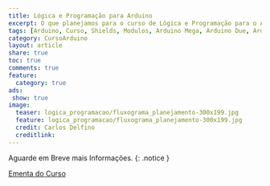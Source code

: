 ```yaml
---
title: Lógica e Programação para Arduino
excerpt: O que planejamos para o curso de Lógica e Programação para o Arduino, tudo que é preciso saber para se dominar o Arduino e dar passos maiores.
tags: [Arduino, Curso, Shields, Modulos, Arduino Mega, Arduino Due, Arduino Uno, Lógica, Programação, FIFO, Algoritimos, Estrutura de Dados, Assembly, AVR, ATMega, ATTiny, ARM, Ementa, C, C++, C/C+]
category: CursoArduino
layout: article
share: true
toc: true
comments: true
feature:
  category: true
ads: 
 show: true
image:
  teaser: logica_programacao/fluxograma_planejamento-300x199.jpg
  feature: logica_programacao/fluxograma_planejamento-300x199.jpg
  credit: Carlos Delfino 
  creditlink: 
---
```


Aguarde em Breve mais Informações.
{: .notice }

<a href="/logicaprogramacao/Ementa_do_Curso_Logica_Programacao_com_Arduino/" class="btn-success">Ementa do Curso</a>

